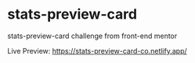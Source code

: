 # stats-preview-card
stats-preview-card challenge from front-end mentor


Live Preview: https://stats-preview-card-co.netlify.app/
